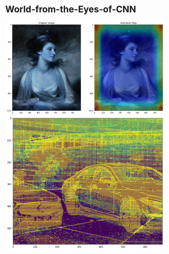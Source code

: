 # World-from-the-Eyes-of-CNN

![activation_map_lady.png](activation_map_lady.png) 
![CNN_visuals_1.png](CNN_visuals_1.png)
